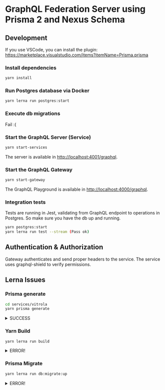 # GraphQL Federation Server using Prisma 2 and Nexus Schema

## Development

If you use VSCode, you can install the plugin: <https://marketplace.visualstudio.com/items?itemName=Prisma.prisma>

### Install dependencies

```bash
yarn install
```

### Run Postgres database via Docker

```bash
yarn lerna run postgres:start
```

### Execute db migrations

Fail :(

### Start the GraphQL Server (Service)

```bash
yarn start-services
```

The server is available in <http://localhost:4001/graphql>.

### Start the GraphQL Gateway

```bash
yarn start-gateway
```

The GraphQL Playground is available in <http://localhost:4000/graphql>.

### Integration tests

Tests are running in Jest, validating from GraphQL endpoint to operations in Postgres. So make sure you have the db up and running.

```bash
yarn postgres:start
yarn lerna run test --stream (Pass ok)
```

## Authentication & Authorization

Gateway authenticates and send proper headers to the service. The service uses graphql-shield to verify permissions.

## Lerna Issues

### Prisma generate

```bash
cd services/vitrola
yarn prisma generate
```

<details>
  <summary>SUCCESS</summary>
  <p>

```bash
$ /Users/ricardoalmeida/dev/federation-nexus-prisma/services/vitrola/node_modules/.bin/prisma generate
Environment variables loaded from ./prisma/.env
Prisma schema loaded from prisma/schema.prisma

✔ Generated Prisma Client (version: 2.10.0) to ./node_modules/@prisma/client in 48ms

You can now start using Prisma Client in your code:

```

import { PrismaClient } from '@prisma/client'
// or const { PrismaClient } = require('@prisma/client')

const prisma = new PrismaClient()

```

Explore the full API: http://pris.ly/d/client
✨  Done in 2.11s.
```

  </p>
</details>

### Yarn Build

```bash
yarn lerna run build
```

<details>
  <summary>ERROR!</summary>
  <p>

```bash
yarn run v1.22.10
$ /Users/ricardoalmeida/dev/federation-nexus-prisma/node_modules/.bin/lerna run build
lerna notice cli v3.22.1
lerna info versioning independent
lerna info Executing command in 1 package: "yarn run build"
lerna info run Ran npm script 'build' in 'vitrola' in 6.1s:
$ yarn -s clean && yarn -s generate && tsc
lerna success run Ran npm script 'build' in 1 package in 6.1s:
lerna success - vitrola
✨  Done in 7.36s.

```

  </p>
</details>

### Prisma Migrate

```bash
yarn lerna run db:migrate:up
```

<details>
  <summary>ERROR!</summary>
  <p>

```bash
yarn run v1.22.10
$ /Users/ricardoalmeida/dev/federation-nexus-prisma/node_modules/.bin/lerna run db:migrate:up
lerna notice cli v3.22.1
lerna info versioning independent
lerna info Executing command in 1 package: "yarn run db:migrate:up"
lerna ERR! yarn run db:migrate:up exited 1 in 'vitrola'
lerna ERR! yarn run db:migrate:up stdout:
$ yarn prisma migrate up --experimental
$ /Users/ricardoalmeida/dev/federation-nexus-prisma/services/vitrola/node_modules/.bin/prisma migrate up --experimental
Prisma schema loaded from prisma/schema.prisma
info Visit https://yarnpkg.com/en/docs/cli/run for documentation about this command.
info Visit https://yarnpkg.com/en/docs/cli/run for documentation about this command.

lerna ERR! yarn run db:migrate:up stderr:
Environment variables loaded from ./prisma/.env
Error: Error in migration engine.
Reason: [libs/sql-schema-describer/src/walkers.rs:214:27] index out of bounds: the len is 0 but the index is 0

Please create an issue in the migrate repo with
your `schema.prisma` and the prisma command you tried to use 🙏:
<https://github.com/prisma/migrate/issues/new>

error Command failed with exit code 1.
error Command failed with exit code 1.

lerna ERR! yarn run db:migrate:up exited 1 in 'vitrola'
error Command failed with exit code 1.
info Visit <https://yarnpkg.com/en/docs/cli/run> for documentation about this command.

```

</p>
</details>
